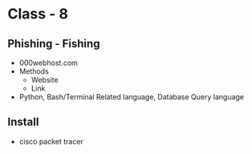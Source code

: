 # Class - 8
## Phishing - Fishing
- 000webhost.com
- Methods
  - Website
  - Link
- Python, Bash/Terminal Related language, Database Query language

## Install
- cisco packet tracer
